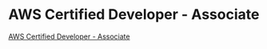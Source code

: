 # AWS Certified Developer - Associate

[AWS Certified Developer - Associate](https://aws.amazon.com/certification/certified-developer-associate/)

